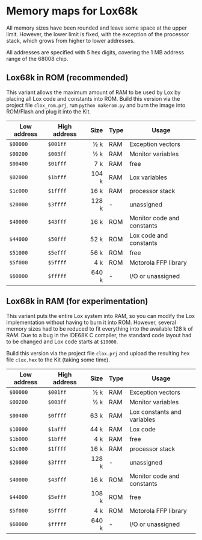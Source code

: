 # Memory maps for Lox68k

All memory sizes have been rounded and leave some space at the upper limit. However,
the lower limit is fixed, with the exception of the processor stack, which grows from
higher to lower addresses.

All addresses are specified with 5 hex digits, covering the 1 MB address range of the
68008 chip.

## <span id="ROM">Lox68k in ROM (recommended)</span>

This variant allows the maximum amount of RAM to be used by Lox by placing all Lox code
and constants into ROM. Build this version via the project file `clox_rom.prj`, run
`python makerom.py` and burn the image into ROM/Flash and plug it into the Kit.


| Low address   | High address   | Size  | Type | Usage                                |
|---------------|----------------|------:|------|--------------------------------------|
| `$00000`      | `$001ff`       |   ½ k | RAM  | Exception vectors                    |
| `$00200`      | `$003ff`       |   ½ k | RAM  | Monitor variables                    |
| `$00400`      | `$01fff`       |   7 k | RAM  | free                                 |
| `$02000`      | `$1bfff`       | 104 k | RAM  | Lox variables                        |
| `$1c000`      | `$1ffff`       |  16 k | RAM  | processor stack                      |
| `$20000`      | `$3ffff`       | 128 k | -    | unassigned                           |
| `$40000`      | `$43fff`       |  16 k | ROM  | Monitor code and constants           |
| `$44000`      | `$50fff`       |  52 k | ROM  | Lox code and constants               |
| `$51000`      | `$5efff`       |  56 k | ROM  | free                                 |
| `$5f000`      | `$5ffff`       |   4 k | ROM  | Motorola FFP library                 |
| `$60000`      | `$fffff`       | 640 k | -    | I/O or unassigned                    |


## <span id="RAM">Lox68k in RAM (for experimentation)</span>

This variant puts the entire Lox system into RAM, so you can modify the Lox implementation
without having to burn it into ROM. However, several memory sizes had to be reduced to fit
everything into the available 128 k of RAM. Due to a bug in the IDE68K C compiler, the
standard code layout had to be changed and Lox code starts at `$10000`.

Build this version via the project file `clox.prj` and upload the resulting hex file
`clox.hex` to the Kit (taking some time).

| Low address   | High address   | Size  | Type | Usage                                |
|---------------|----------------|------:|------|--------------------------------------|
| `$00000`      | `$001ff`       |   ½ k | RAM  | Exception vectors                    |
| `$00200`      | `$003ff`       |   ½ k | RAM  | Monitor variables                    |
| `$00400`      | `$0ffff`       |  63 k | RAM  | Lox constants and variables          |
| `$10000`      | `$1afff`       |  44 k | RAM  | Lox code                             |
| `$1b000`      | `$1bfff`       |   4 k | RAM  | free                                 |
| `$1c000`      | `$1ffff`       |  16 k | RAM  | processor stack                      |
| `$20000`      | `$3ffff`       | 128 k | -    | unassigned                           |
| `$40000`      | `$43fff`       |  16 k | ROM  | Monitor code and constants           |
| `$44000`      | `$5efff`       | 108 k | ROM  | free                                 |
| `$5f000`      | `$5ffff`       |   4 k | ROM  | Motorola FFP library                 |
| `$60000`      | `$fffff`       | 640 k | -    | I/O or unassigned                    |

